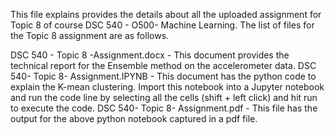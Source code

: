 
This file explains provides the details about all the uploaded assignment for Topic 8 of course DSC 540 - O500- Machine Learning. The list of files for the Topic 8 assignment are as follows.

DSC 540 - Topic 8 -Assignment.docx - This document provides the technical report for the Ensemble method on the accelerometer data.
DSC 540- Topic 8- Assignment.IPYNB - This document has the python code to explain the K-mean clustering. Import this notebook into a Jupyter notebook and run the code line by selecting all the cells (shift + left click) and hit run to execute the code.
DSC 540- Topic 8- Assignment.pdf - This file has the output for the above python notebook captured in a pdf file.
